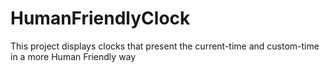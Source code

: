 # HumanFriendlyClock
This project displays clocks that present the current-time and custom-time in a more Human Friendly way

